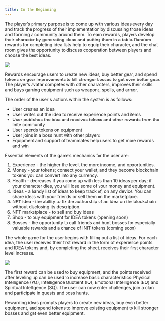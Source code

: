 ```yaml
---
title: In the Beginning
---
```

The player’s primary purpose is to come up with various ideas every day and track the progress of their implementation by discussing those ideas and forming a community around them. To earn rewards, players develop their character by generating ideas and putting them in a table. Random rewards for completing idea lists help to equip their character, and the chat room gives the opportunity to discuss cooperation between players and choose the best ideas.

![](/img/origin.3.jpg)

Rewards encourage users to create new ideas, buy better gear, and spend tokens on gear improvements to kill stronger bosses to get even better gear. The player’s avatar competes with other characters, improves their skills and buys gaming equipment such as weapons, spells, and armor.

The order of the user's actions within the system is as follows:

* User creates an idea
* User writes out the idea to receive experience points and items
* User publishes the idea and receives tokens and other rewards from the Inite community 
* User spends tokens on equipment
* User joins in a boss hunt with other players
* Equipment and support of teammates help users to get more rewards and win

Essential elements of the game’s mechanics for the user are:

1. Experience - the higher the level, the more income, and opportunities.
2. Money - your tokens; connect your wallet, and they become blockchain tokens you can convert into any currency.
3. Health - decreases if you come up with less than 10 ideas per day; if your character dies, you will lose some of your money and equipment.
4. Ideas - a handy list of ideas to keep track of, on any device. You can share ideas with your friends or sell them on the marketplace.
5. NFT idea - the ability to fix the authorship of an idea on the blockchain without disclosing its description.
6. NFT marketplace - to sell and buy ideas
7. Shop - to buy equipment for IDEA tokens (opening soon)
8. Bosses - the opportunity to call friends and hunt bosses for especially valuable rewards and a chance of INIT tokens (coming soon)

The whole game for the user begins with filling out a list of ideas. For each idea, the user receives their first reward in the form of experience points and IDEA tokens and, by completing the sheet, receives their first character level increase.  

![](/img/undraw_docusaurus_react.svg)

The first reward can be used to buy equipment, and the points received after leveling up can be used to increase basic characteristics: Physical Intelligence (PQ), Intelligence Quotient (IQ), Emotional Intelligence (EQ) and Spiritual Intelligence (SQ). The user can now enter challenges, join a clan and participate in quests and boss hunts.

Rewarding ideas prompts players to create new ideas, buy even better equipment, and spend tokens to improve existing equipment to kill stronger bosses and get even better equipment.